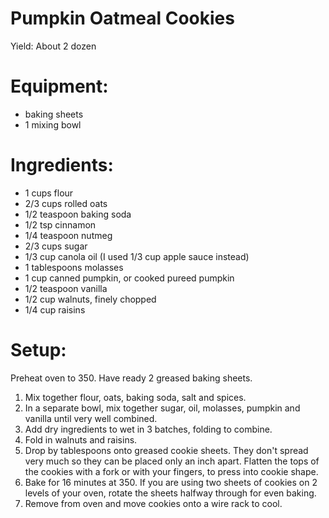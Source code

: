 Pumpkin Oatmeal Cookies
=======================

Yield: About 2 dozen

Equipment:
==========

* baking sheets
* 1 mixing bowl

Ingredients:
============

* 1 cups flour
* 2/3 cups rolled oats
* 1/2 teaspoon baking soda
* 1/2 tsp cinnamon
* 1/4 teaspoon nutmeg
* 2/3 cups sugar
* 1/3 cup canola oil (I used 1/3 cup apple sauce instead)
* 1 tablespoons molasses
* 1 cup canned pumpkin, or cooked pureed pumpkin
* 1/2 teaspoon vanilla
* 1/2 cup walnuts, finely chopped
* 1/4 cup raisins

Setup:
======
Preheat oven to 350. Have ready 2 greased baking sheets.

1. Mix together flour, oats, baking soda, salt and spices.
2. In a separate bowl, mix together sugar, oil, molasses, pumpkin and vanilla until very well combined.
3. Add dry ingredients to wet in 3 batches, folding to combine.
4. Fold in walnuts and raisins.
5. Drop by tablespoons onto greased cookie sheets.
   They don't spread very much so they can be placed only an inch apart.
   Flatten the tops of the cookies with a fork or with your fingers, to press into cookie shape.
6. Bake for 16 minutes at 350. If you are using two sheets of cookies on 2 levels of your oven, rotate the sheets halfway through for even baking.
7. Remove from oven and move cookies onto a wire rack to cool.
